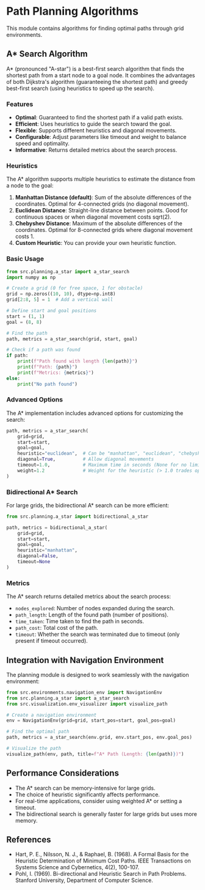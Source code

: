 # Path Planning Algorithms

This module contains algorithms for finding optimal paths through grid environments.

## A* Search Algorithm

A* (pronounced "A-star") is a best-first search algorithm that finds the shortest path from a start node to a goal node. It combines the advantages of both Dijkstra's algorithm (guaranteeing the shortest path) and greedy best-first search (using heuristics to speed up the search).

### Features

- **Optimal**: Guaranteed to find the shortest path if a valid path exists.
- **Efficient**: Uses heuristics to guide the search toward the goal.
- **Flexible**: Supports different heuristics and diagonal movements.
- **Configurable**: Adjust parameters like timeout and weight to balance speed and optimality.
- **Informative**: Returns detailed metrics about the search process.

### Heuristics

The A* algorithm supports multiple heuristics to estimate the distance from a node to the goal:

1. **Manhattan Distance (default)**: Sum of the absolute differences of the coordinates. Optimal for 4-connected grids (no diagonal movement).
2. **Euclidean Distance**: Straight-line distance between points. Good for continuous spaces or when diagonal movement costs sqrt(2).
3. **Chebyshev Distance**: Maximum of the absolute differences of the coordinates. Optimal for 8-connected grids where diagonal movement costs 1.
4. **Custom Heuristic**: You can provide your own heuristic function.

### Basic Usage

```python
from src.planning.a_star import a_star_search
import numpy as np

# Create a grid (0 for free space, 1 for obstacle)
grid = np.zeros((10, 10), dtype=np.int8)
grid[2:8, 5] = 1  # Add a vertical wall

# Define start and goal positions
start = (1, 1)
goal = (8, 8)

# Find the path
path, metrics = a_star_search(grid, start, goal)

# Check if a path was found
if path:
    print(f"Path found with length {len(path)}")
    print(f"Path: {path}")
    print(f"Metrics: {metrics}")
else:
    print("No path found")
```

### Advanced Options

The A* implementation includes advanced options for customizing the search:

```python
path, metrics = a_star_search(
    grid=grid,
    start=start,
    goal=goal,
    heuristic="euclidean",  # Can be "manhattan", "euclidean", "chebyshev", or a custom function
    diagonal=True,          # Allow diagonal movements
    timeout=1.0,            # Maximum time in seconds (None for no limit)
    weight=1.2              # Weight for the heuristic (> 1.0 trades optimality for speed)
)
```

### Bidirectional A* Search

For large grids, the bidirectional A* search can be more efficient:

```python
from src.planning.a_star import bidirectional_a_star

path, metrics = bidirectional_a_star(
    grid=grid,
    start=start,
    goal=goal,
    heuristic="manhattan",
    diagonal=False,
    timeout=None
)
```

### Metrics

The A* search returns detailed metrics about the search process:

- `nodes_explored`: Number of nodes expanded during the search.
- `path_length`: Length of the found path (number of positions).
- `time_taken`: Time taken to find the path in seconds.
- `path_cost`: Total cost of the path.
- `timeout`: Whether the search was terminated due to timeout (only present if timeout occurred).

## Integration with Navigation Environment

The planning module is designed to work seamlessly with the navigation environment:

```python
from src.environments.navigation_env import NavigationEnv
from src.planning.a_star import a_star_search
from src.visualization.env_visualizer import visualize_path

# Create a navigation environment
env = NavigationEnv(grid=grid, start_pos=start, goal_pos=goal)

# Find the optimal path
path, metrics = a_star_search(env.grid, env.start_pos, env.goal_pos)

# Visualize the path
visualize_path(env, path, title=f"A* Path (Length: {len(path)})")
```

## Performance Considerations

- The A* search can be memory-intensive for large grids.
- The choice of heuristic significantly affects performance.
- For real-time applications, consider using weighted A* or setting a timeout.
- The bidirectional search is generally faster for large grids but uses more memory.

## References

- Hart, P. E., Nilsson, N. J., & Raphael, B. (1968). A Formal Basis for the Heuristic Determination of Minimum Cost Paths. IEEE Transactions on Systems Science and Cybernetics, 4(2), 100-107.
- Pohl, I. (1969). Bi-directional and Heuristic Search in Path Problems. Stanford University, Department of Computer Science. 